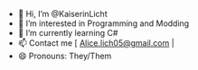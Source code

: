 - 👋 Hi, I’m @KaiserinLicht
- 👀 I’m interested in Programming and Modding
- 🌱 I’m currently learning C#
- 📫 Contact me [ Alice.lich05@gmail.com |
- 😄 Pronouns: They/Them
<!---
KaiserinLicht/KaiserinLicht is a ✨ special ✨ repository because its `README.md` (this file) appears on your GitHub profile.
You can click the Preview link to take a look at your changes.
--->
